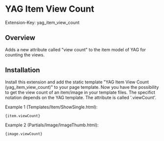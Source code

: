 YAG Item View Count
===================
Extension-Key: yag_item_view_count

Overview
-------------------

Adds a new attribute called "view count" to the item model of YAG for counting the views.

Installation
-------------------

Install this extension and add the static template "YAG Item View Count (yag_item_view_count)" to your page template. Now you have the possibility to get the view count of an item/image in your template files. The specifict notation depends on the YAG template. The attribute is called '.viewCount'.

Example 1 (Templates/Item/ShowSingle.html):
```typoscript
{item.viewCount}
```

Example 2 (Partials/Image/ImageThumb.html):
```typoscript
{image.viewCount}
```